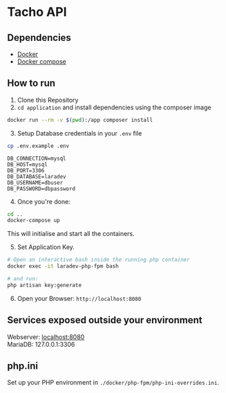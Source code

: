 # Tacho API

## Dependencies

- [Docker](https://docs.docker.com/engine/installation)  
- [Docker compose](https://docs.docker.com/compose/install/)  

## How to run

1. Clone this Repository  
2. `cd application` and install dependencies using the composer image

```bash
docker run --rm -v $(pwd):/app composer install
```

3. Setup Database credentials in your `.env` file  

```bash
cp .env.example .env
```

```
DB_CONNECTION=mysql
DB_HOST=mysql
DB_PORT=3306
DB_DATABASE=laradev
DB_USERNAME=dbuser
DB_PASSWORD=dbpassword
``` 

4. Once you're done:

```bash
cd ..
docker-compose up
```

This will initialise and start all the containers. 

5. Set Application Key. 

```bash
# Open an interactive bash inside the running php container
docker exec -it laradev-php-fpm bash

# and run:
php artisan key:generate
```

6. Open your Browser: `http://localhost:8080`  

## Services exposed outside your environment

Webserver: [localhost:8080](http://localhost:8080)  
MariaDB: 127.0.0.1:3306  

## php.ini

Set up your PHP environment in `./docker/php-fpm/php-ini-overrides.ini`.
